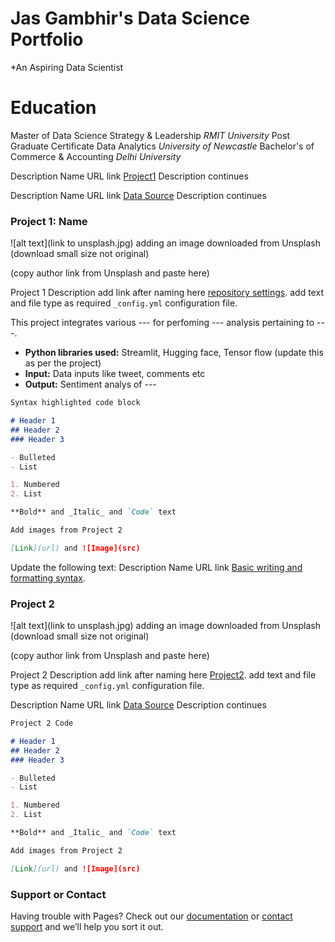 # Jas Gambhir's Data Science Portfolio
*An Aspiring Data Scientist

# Education 
Master of Data Science Strategy & Leadership  *RMIT University*
Post Graduate Certificate Data Analytics  *University of Newcastle*
Bachelor's of Commerce & Accounting  *Delhi University*

Description Name URL link [Project1](https://github.com/Gam2828/DataScienceProjects.github.io/edit/main/README.md) 
Description continues

Description Name URL link [Data Source](https://jekyllrb.com/) Description continues


### Project 1: Name 
![alt text](link to unsplash.jpg) adding an image downloaded from Unsplash (download small size not original) 

(copy author link from Unsplash and paste here) 

Project 1 Description add link after naming here [repository settings](https://github.com/Gam2828/DataSciencePortfolio.github.io/settings/pages). add text and file type as required `_config.yml` configuration file.

This project integrates various --- for perfoming --- analysis pertaining to ---.
* **Python libraries used:** Streamlit, Hugging face, Tensor flow (update this as per the project)
* **Input:** Data inputs like tweet, comments etc
* **Output:** Sentiment analys of ---

```markdown
Syntax highlighted code block

# Header 1
## Header 2
### Header 3

- Bulleted
- List

1. Numbered
2. List

**Bold** and _Italic_ and `Code` text

Add images from Project 2 

[Link](url) and ![Image](src)
```

Update the following text: 
Description Name URL link  [Basic writing and formatting syntax](https://docs.github.com/en/github/writing-on-github/getting-started-with-writing-and-formatting-on-github/basic-writing-and-formatting-syntax).

### Project 2
![alt text](link to unsplash.jpg) adding an image downloaded from Unsplash (download small size not original) 

(copy author link from Unsplash and paste here) 

Project 2 Description add link after naming here [Project2](https://github.com/Gam2828/DataSciencePortfolio.github.io/settings/pages). add text and file type as required `_config.yml` configuration file.

Description Name URL link [Data Source](https://jekyllrb.com/) Description continues

```markdown
Project 2 Code 

# Header 1
## Header 2
### Header 3

- Bulleted
- List

1. Numbered
2. List

**Bold** and _Italic_ and `Code` text

Add images from Project 2 

[Link](url) and ![Image](src)
```


### Support or Contact

Having trouble with Pages? Check out our [documentation](https://docs.github.com/categories/github-pages-basics/) or [contact support](https://support.github.com/contact) and we’ll help you sort it out.
